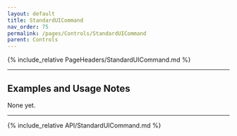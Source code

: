 ```yaml
---
layout: default
title: StandardUICommand
nav_order: 75
permalink: /pages/Controls/StandardUICommand
parent: Controls
---
```


{% include_relative PageHeaders/StandardUICommand.md %}

<!-- Custom content & examples start here -->

<hr />

## Examples and Usage Notes

None yet.

<!-- End custom content & examples -->

<hr />

{% include_relative API/StandardUICommand.md %}
